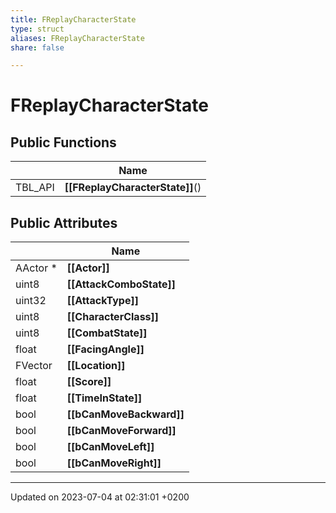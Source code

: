 ```yaml
---
title: FReplayCharacterState
type: struct
aliases: FReplayCharacterState
share: false

---
```


# FReplayCharacterState





## Public Functions

|                | Name           |
| -------------- | -------------- |
| TBL_API | **[[FReplayCharacterState]]**() |

## Public Attributes

|                | Name           |
| -------------- | -------------- |
| AActor * | **[[Actor]]**  |
| uint8 | **[[AttackComboState]]**  |
| uint32 | **[[AttackType]]**  |
| uint8 | **[[CharacterClass]]**  |
| uint8 | **[[CombatState]]**  |
| float | **[[FacingAngle]]**  |
| FVector | **[[Location]]**  |
| float | **[[Score]]**  |
| float | **[[TimeInState]]**  |
| bool | **[[bCanMoveBackward]]**  |
| bool | **[[bCanMoveForward]]**  |
| bool | **[[bCanMoveLeft]]**  |
| bool | **[[bCanMoveRight]]**  |

-------------------------------

Updated on 2023-07-04 at 02:31:01 +0200